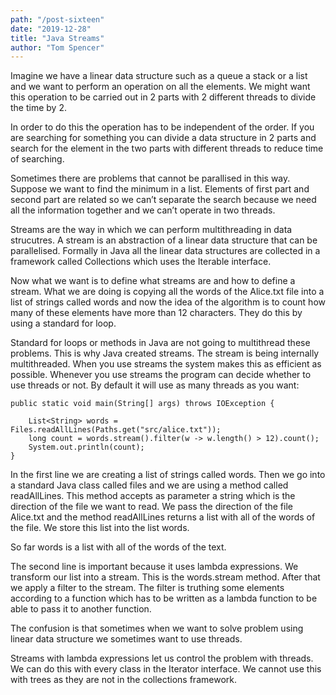 ```yaml
---
path: "/post-sixteen"
date: "2019-12-28"
title: "Java Streams"
author: "Tom Spencer"
---
```


Imagine we have a linear data structure such as a queue a stack or a list and we want to perform an operation on all the elements. We might want this operation to be carried out in 2 parts with 2 different threads to divide the time by 2. 

In order to do this the operation has to be independent of the order. If you are searching for something you can divide a data structure in 2 parts and search for the element in the two parts with different threads to reduce time of searching. 

Sometimes there are problems that cannot be parallised in this way. Suppose we want to find the minimum in a list. Elements of first part and second part are related so we can’t separate the search because we need all the information together and we can’t operate in two threads. 

Streams are the way in which we can perform multithreading in data strucutres. A stream is an abstraction of a linear data structure that can be parallelised. Formally in Java all the linear data structures are collected in a framework called Collections which uses the Iterable interface. 

Now what we want is to define what streams are and how to define a stream. 
What we are doing is copying all the words of the Alice.txt file into a list of strings called words and now the idea of the algorithm is to count how many of these elements have more than 12 characters. They do this by using a standard for loop.

Standard for loops or methods in Java are not going to multithread these problems. This is why Java created streams. The stream is being internally multithreaded. When you use streams the system makes this as efficient as possible. Whenever you use streams the program can decide whether to use threads or not. By default it will use as many threads as you want:
```
public static void main(String[] args) throws IOException {

    List<String> words = Files.readAllLines(Paths.get("src/alice.txt"));
    long count = words.stream().filter(w -> w.length() > 12).count();
    System.out.println(count);
}
```

In the first line we are creating a list of strings called words. Then we go into a standard Java class called files and we are using a method called readAllLines. This method accepts as parameter a string which is the direction of the file we want to read. We pass the direction of the file Alice.txt and the method readAllLines returns a list with all of the words of the file. We store this list into the list words.

So far words is a list with all of the words of the text.

The second line is important because it uses lambda expressions. We transform our list into a stream. This is the words.stream method. After that we apply a filter to the stream. The filter is truthing some elements according to a function which has to be written as a lambda function to be able to pass it to another function.

The confusion is that sometimes when we want to solve problem using linear data structure we sometimes want to use threads.

Streams with lambda expressions let us control the problem with threads. We can do this with every class in the Iterator interface. We cannot use this with trees as they are not in the collections framework. 
